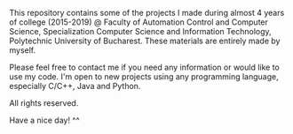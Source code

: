This repository contains some of the projects I made during almost 4 years of college (2015-2019) @ Faculty of Automation Control and Computer Science, Specialization Computer Science and Information Technology, Polytechnic University of Bucharest.
These materials are entirely made by myself.

Please feel free to contact me if you need any information or would like to use my code.
I'm open to new projects using any programming language, especially C/C++, Java and Python.

All rights reserved.

Have a nice day! ^^
